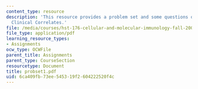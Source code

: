 ```yaml
---
content_type: resource
description: 'This resource provides a problem set and some questions on the topic:
  Clinical Correlates.'
file: /media/courses/hst-176-cellular-and-molecular-immunology-fall-2005/6ca409fb73ee545319f2604222520f4c_probset1.pdf
file_type: application/pdf
learning_resource_types:
- Assignments
ocw_type: OCWFile
parent_title: Assignments
parent_type: CourseSection
resourcetype: Document
title: probset1.pdf
uid: 6ca409fb-73ee-5453-19f2-604222520f4c
---
```

